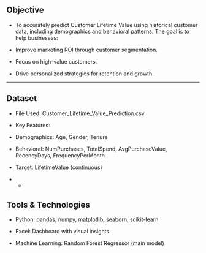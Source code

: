 ## Objective
- To accurately predict Customer Lifetime Value using historical customer data, including demographics and behavioral patterns. The goal is to help businesses:

- Improve marketing ROI through customer segmentation.

- Focus on high-value customers.

- Drive personalized strategies for retention and growth.
---
## Dataset
- File Used: Customer_Lifetime_Value_Prediction.csv

- Key Features:

- Demographics: Age, Gender, Tenure

- Behavioral: NumPurchases, TotalSpend, AvgPurchaseValue, RecencyDays, FrequencyPerMonth

- Target: LifetimeValue (continuous)
- -
## Tools & Technologies
- Python: pandas, numpy, matplotlib, seaborn, scikit-learn

- Excel: Dashboard with visual insights

- Machine Learning: Random Forest Regressor (main model)

